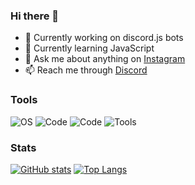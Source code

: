 ### Hi there 👋

- 🔭 Currently working on discord.js bots
- 🌱 Currently learning JavaScript
- 💬 Ask me about anything on [Instagram](https://instagram.com/yewshanooi)
- 📫 Reach me through [Discord](https://discordapp.com/users/266124126584963082/)

### Tools 

![OS](https://img.shields.io/badge/OS-Windows-informational?style=flat&logo=windows&logoColor=white&color=2bbc8a) ![Code](https://img.shields.io/badge/Code-JavaScript-informational?style=flat&logo=javascript&logoColor=white&color=2bbc8a) ![Code](https://img.shields.io/badge/Code-Node.js-informational?style=flat&logo=node.js&logoColor=white&color=2bbc8a) ![Tools](https://img.shields.io/badge/Tools-VisualStudioCode-blue.svg?logo=visual-studio-code&logoColor=white&color=2bbc8a)

### Stats

[![GitHub stats](https://github-readme-stats.vercel.app/api?username=javaruntimemc&show_icons=true&text_color=FFFFFF&bg_color=000000&border_radius=0)](https://github.com/anuraghazra/github-readme-stats) 
[![Top Langs](https://github-readme-stats.vercel.app/api/top-langs/?username=javaruntimemc&title_color=FFFFFF&text_color=FFFFFF&bg_color=000000&border_radius=0)](https://github.com/anuraghazra/github-readme-stats)
